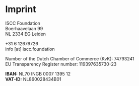 # Imprint

ISCC Foundation<br>
Boerhaavelaan 99<br>
NL 2334 EG Leiden<br>

+31 6 12676726<br>
info [at] iscc.foundation<br>


Number of the Dutch Chamber of Commerce (KvK): 74793241<br>
EU Transparency Register number: 119397635730-23<br>

**IBAN:** NL70 INGB 0007 1395 12<br>
**VAT-ID:** NL860028434B01<br>
